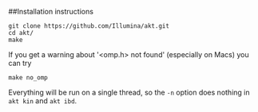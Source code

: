 ##Installation instructions

```
git clone https://github.com/Illumina/akt.git
cd akt/
make
```
If you get a warning about '<omp.h> not found' (especially on Macs)
you can try
```
make no_omp
```
Everything will be run on a single thread, so the `-n` option does nothing
in `akt kin` and `akt ibd`.
